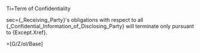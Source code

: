 Ti=Term of Confidentiality

sec={_Receiving_Party}'s obligations with respect to all {_Confidential_Information_of_Disclosing_Party} will terminate only pursuant to {Except.Xref}.

=[G/Z/ol/Base]
